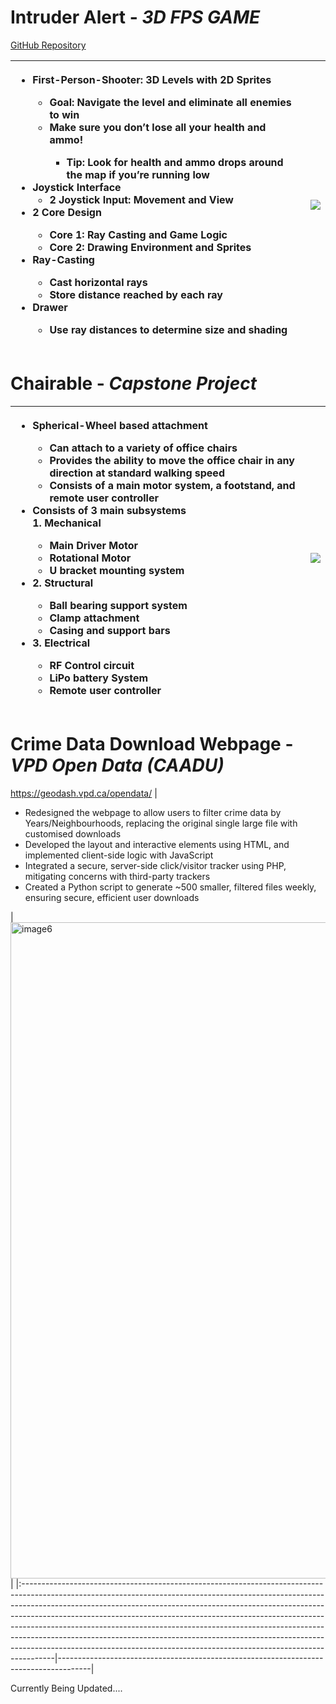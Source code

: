 # Intruder Alert - *3D FPS GAME* #
[GitHub Repository](https://github.com/IanC910/wolfenstein_clone)

| <ul><li>First-Person-Shooter: 3D Levels with 2D Sprites</li><ul><li>Goal: Navigate the level and eliminate all enemies to win</li></li><li>Make sure you don’t lose all your health and ammo!</li><ul><li>Tip: Look for health and ammo drops around the map if you’re running low</li></ul></ul><li>Joystick Interface<br><ul><li>2 Joystick Input: Movement and View</li></ul><li>2 Core Design</li><ul><li>Core 1: Ray Casting and Game Logic</li><li>Core 2: Drawing Environment and Sprites</li></ul><li>Ray-Casting</li><ul><li>Cast horizontal rays</li><li>Store distance reached by each ray</li></ul><li>Drawer</li><ul><li>Use ray distances to determine size and shading</li></ul></ul> | ![](https://github.com/user-attachments/assets/4f9cb050-e5ac-422e-a654-a402c3b98cc0) |
|:--------------------------------------------------------------------------------------------------------------------------------------------------------------------------------------------------------------------------------------------------------------------------------------------------------------------------------------------------------------------------------------------------------------------------------------------------------------------------------------------------------------------------------------------------------------------------|--------------------------------------------------------------------------------------|

# Chairable - *Capstone Project* #

| <ul><li>Spherical-Wheel based attachment</li><ul><li>Can attach to a variety of office chairs</li></li><li>Provides the ability to move the office chair in any direction at standard walking speed</li><li>Consists of a main motor system, a footstand, and<br>remote user controller</li></ul><li>Consists of 3 main subsystems</li>1. Mechanical<ul><li>Main Driver Motor</li><li>Rotational Motor</li><li>U bracket mounting system</li></ul><li>2. Structural</li><ul><li>Ball bearing support system</li><li>Clamp attachment</li><li>Casing and support bars</li></ul><li>3. Electrical</li><ul><li>RF Control circuit</li><li>LiPo battery System</li><li>Remote user controller</li></ul></ul> | ![](https://github.com/user-attachments/assets/8321b5ba-3128-42eb-ab91-536563de6ddc) |
|:--------------------------------------------------------------------------------------------------------------------------------------------------------------------------------------------------------------------------------------------------------------------------------------------------------------------------------------------------------------------------------------------------------------------------------------------------------------------------------------------------------------------------------------------------------------------------|--------------------------------------------------------------------------------------|

# Crime Data Download Webpage - *VPD Open Data (CAADU)* #
https://geodash.vpd.ca/opendata/
| <ul><li>Redesigned the webpage to allow users to filter crime data by Years/Neighbourhoods, replacing the original single large file with customised downloads</li><li>Developed the layout and interactive elements using HTML, and implemented client-side logic with JavaScript</li><li>Integrated a secure, server-side click/visitor tracker using PHP, mitigating concerns with third-party trackers</li><li>Created a Python script to generate ~500 smaller, filtered files weekly, ensuring secure, efficient user downloads</li></ul> | <img width="1050" alt="image6" src="https://github.com/user-attachments/assets/9da6374f-3c35-4a60-8fad-35ed15b5c699"> |
|:--------------------------------------------------------------------------------------------------------------------------------------------------------------------------------------------------------------------------------------------------------------------------------------------------------------------------------------------------------------------------------------------------------------------------------------------------------------------------------------------------------------------------------------------------------------------------|--------------------------------------------------------------------------------------|



Currently Being Updated....

